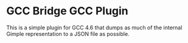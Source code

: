 
# GCC Bridge GCC Plugin

This is a simple plugin for GCC 4.6 that dumps as much of the internal Gimple representation to a 
JSON file as possible.


